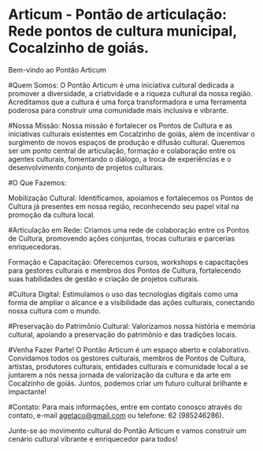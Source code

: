 # Articum - Pontão de articulação: Rede pontos de cultura municipal, Cocalzinho de goiás. 
Bem-vindo ao Pontão Articum

#Quem Somos:
O Pontão Articum é uma iniciativa cultural dedicada a promover a diversidade, a criatividade e a riqueza cultural da nossa região. Acreditamos que a cultura é uma força transformadora e uma ferramenta poderosa para construir uma comunidade mais inclusiva e vibrante.

#Nossa Missão:
Nossa missão é fortalecer os Pontos de Cultura e as iniciativas culturais existentes em Cocalzinho de goiás, além de incentivar o surgimento de novos espaços de produção e difusão cultural. Queremos ser um ponto central de articulação, formação e colaboração entre os agentes culturais, fomentando o diálogo, a troca de experiências e o desenvolvimento conjunto de projetos culturais.

#O Que Fazemos:

Mobilização Cultural: Identificamos, apoiamos e fortalecemos os Pontos de Cultura já presentes em nossa região, reconhecendo seu papel vital na promoção da cultura local.

#Articulação em Rede: Criamos uma rede de colaboração entre os Pontos de Cultura, promovendo ações conjuntas, trocas culturais e parcerias enriquecedoras.

Formação e Capacitação: Oferecemos cursos, workshops e capacitações para gestores culturais e membros dos Pontos de Cultura, fortalecendo suas habilidades de gestão e criação de projetos culturais.

#Cultura Digital: Estimulamos o uso das tecnologias digitais como uma forma de ampliar o alcance e a visibilidade das ações culturais, conectando nossa cultura com o mundo.

#Preservação do Patrimônio Cultural: Valorizamos nossa história e memória cultural, apoiando a preservação do patrimônio e das tradições locais.

#Venha Fazer Parte!
O Pontão Articum é um espaço aberto e colaborativo. Convidamos todos os gestores culturais, membros de Pontos de Cultura, artistas, produtores culturais, entidades culturais e comunidade local a se juntarem a nós nessa jornada de valorização da cultura e da arte em Cocalzinho de goiás. Juntos, podemos criar um futuro cultural brilhante e impactante!

#Contato:
Para mais informações, entre em contato conosco através do contato,  e-mail agetaco@gmail.com ou telefone: 62 (985246286).

Junte-se ao movimento cultural do Pontão Articum e vamos construir um cenário cultural vibrante e enriquecedor para todos!
